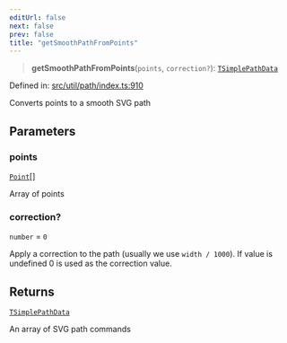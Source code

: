 ```yaml
---
editUrl: false
next: false
prev: false
title: "getSmoothPathFromPoints"
---
```


> **getSmoothPathFromPoints**(`points`, `correction?`): [`TSimplePathData`](/api/type-aliases/tsimplepathdata/)

Defined in: [src/util/path/index.ts:910](https://github.com/fabricjs/fabric.js/blob/e114448a1bce9b68a3e1bba337bc0c83a35c1aa5/src/util/path/index.ts#L910)

Converts points to a smooth SVG path

## Parameters

### points

[`Point`](/api/classes/point/)[]

Array of points

### correction?

`number` = `0`

Apply a correction to the path (usually we use `width / 1000`). If value is undefined 0 is used as the correction value.

## Returns

[`TSimplePathData`](/api/type-aliases/tsimplepathdata/)

An array of SVG path commands
